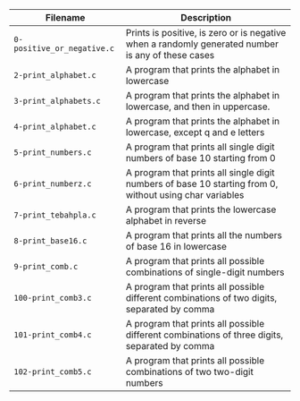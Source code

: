 | Filename | Description |
| ------- | ----------- |
| `0-positive_or_negative.c` | Prints is positive, is zero or is negative when a randomly generated number is any of these cases || `1-last_digit.c` | A program that prints the last digit of a randomly generated number |
| `2-print_alphabet.c` | A program that prints the alphabet in lowercase |
| `3-print_alphabets.c` | A program that prints the alphabet in lowercase, and then in uppercase. |
| `4-print_alphabet.c` | A program that prints the alphabet in lowercase, except q and e letters |
| `5-print_numbers.c` | A program that prints all single digit numbers of base 10 starting from 0 |
| `6-print_numberz.c` | A program that prints all single digit numbers of base 10 starting from 0, without using char variables |
| `7-print_tebahpla.c` | A program that prints the lowercase alphabet in reverse |
| `8-print_base16.c` | A program that prints all the numbers of base 16 in lowercase |
| `9-print_comb.c` | A program that prints all possible combinations of single-digit numbers |
| `100-print_comb3.c` | A program that prints all possible different combinations of two digits, separated by comma |
| `101-print_comb4.c` | A program that prints all possible different combinations of three digits, separated by comma |
| `102-print_comb5.c` | A program that prints all possible combinations of two two-digit numbers |
